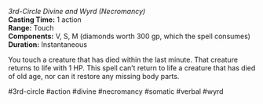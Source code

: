 *3rd-Circle Divine and Wyrd (Necromancy)*    
**Casting Time:** 1 action    
**Range:** Touch  
**Components:** V, S, M (diamonds worth 300 gp, which the spell consumes)  
**Duration:** Instantaneous

You touch a creature that has died within the last minute. That creature returns to life with 1 HP. This spell can’t return to life a creature that has died of old age, nor can it restore any missing body parts.

#3rd-circle #action #divine #necromancy #somatic #verbal #wyrd
